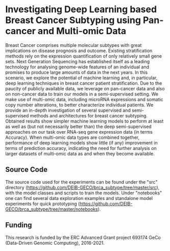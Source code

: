 # Investigating Deep Learning based Breast Cancer Subtyping using Pan-cancer and Multi-omic Data
Breast Cancer comprises multiple molecular subtypes with great implications on disease prognosis and outcome. Existing stratification methods rely on the expression quantification of only relatively small gene sets.
Next Generation Sequencing has established itself as a leading technology for analysing genome-wide features of an individual and promises to produce large amounts of data in the next years.
In this scenario, we explore the potential of machine learning and, in particular, deep learning techniques in breast cancer patient stratification. Due to the paucity of publicly available data, we leverage on pan-cancer data and also on non-cancer data to train our models in a semi-supervised setting. We make use of multi-omic data, including microRNA expressions and somatic copy number alterations, to better characterize individual patients. We provide an in-depth investigation of several supervised and semi-supervised methods and architectures for breast cancer subtyping.
Obtained results show simpler machine learning models to perform at least as well as (but not necessarily better than) the deep semi-supervised approaches on our task over RNA-seq gene expression data (in terms Accuracy). When multi-omic data types are combined together, performance of deep learning models show little (if any) improvement in terms of prediction accuracy, indicating the need for further analysis on larger datasets of multi-omic data as and when they become available.

## Source Code
The source code used for the experiments can be found under the "src" directory (https://github.com/DEIB-GECO/brca_subtype/tree/master/src), with the model classes and scripts to train the models. 
Under "notebooks" one can find several data exploration examples and standalone model experiments for quick prototyping (https://github.com/DEIB-GECO/brca_subtype/tree/master/notebooks).

## Funding
This research is funded by the ERC Advanced Grant project 693174 GeCo (Data-Driven Genomic Computing), 2016-2021.
